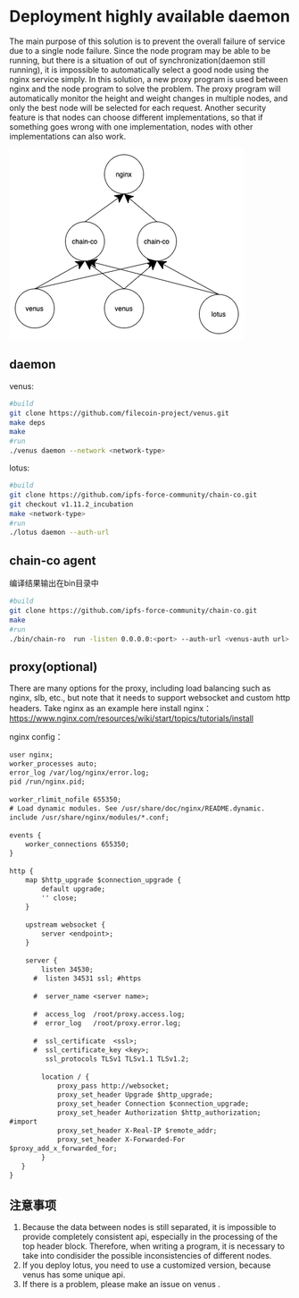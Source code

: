 # Deployment highly available daemon

The main purpose of this solution is to prevent the overall failure of service due to a single node failure. Since the node program may be able to be running, but there is a situation of out of synchronization(daemon still running), it is impossible to automatically select a good node using the nginx service simply. In this solution, a new proxy program is used between nginx and the node program to solve the problem. The proxy program will automatically monitor the height and weight changes in multiple nodes, and only the best node will be selected for each request. Another security feature is that nodes can choose different implementations, so that if something goes wrong with one implementation, nodes with other implementations can also work.

![](https://raw.githubusercontent.com/hunjixin/imgpool/master/chain-co.png)

## daemon

venus:
```sh
#build
git clone https://github.com/filecoin-project/venus.git
make deps
make
#run
./venus daemon --network <network-type>
```

lotus:
```sh
#build
git clone https://github.com/ipfs-force-community/chain-co.git
git checkout v1.11.2_incubation
make <network-type>
#run
./lotus daemon --auth-url 
```

## chain-co agent

编译结果输出在bin目录中
```sh
#build
git clone https://github.com/ipfs-force-community/chain-co.git
make
#run
./bin/chain-ro  run -listen 0.0.0.0:<port> --auth-url <venus-auth url> --node <token:libp2p> --node<token:libp2p>
```

## proxy(optional)

There are many options for the proxy, including load balancing such as nginx, slb, etc., but note that it needs to support websocket and custom http headers. Take nginx as an example here
install nginx： https://www.nginx.com/resources/wiki/start/topics/tutorials/install

nginx config：
```
user nginx;
worker_processes auto;
error_log /var/log/nginx/error.log;
pid /run/nginx.pid;

worker_rlimit_nofile 655350;
# Load dynamic modules. See /usr/share/doc/nginx/README.dynamic.
include /usr/share/nginx/modules/*.conf;

events {
    worker_connections 655350;
}

http {
    map $http_upgrade $connection_upgrade {
        default upgrade;
        '' close;
    }
 
    upstream websocket {
        server <endpoint>;
    }
 
    server {
        listen 34530;
      #  listen 34531 ssl; #https

      #  server_name <server name>;       

      #  access_log  /root/proxy.access.log;
      #  error_log   /root/proxy.error.log;

      #  ssl_certificate  <ssl>;
      #  ssl_certificate_key <key>;
         ssl_protocols TLSv1 TLSv1.1 TLSv1.2;

        location / {
            proxy_pass http://websocket;
            proxy_set_header Upgrade $http_upgrade;
            proxy_set_header Connection $connection_upgrade;
            proxy_set_header Authorization $http_authorization;    #import
            proxy_set_header X-Real-IP $remote_addr;
            proxy_set_header X-Forwarded-For $proxy_add_x_forwarded_for; 
        }
   }
}
```

## 注意事项

1. Because the data between nodes is still separated, it is impossible to provide completely consistent api, especially in the processing of the top header block. Therefore, when writing a program, it is necessary to take into condisider the possible inconsistencies of different nodes.
2. If you deploy lotus, you need to use a customized version, because venus has some unique api.
3. If there is a problem, please make an issue on venus . 